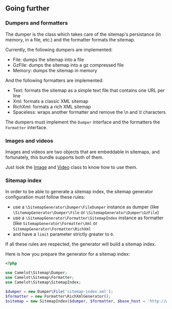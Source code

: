 ## Going further

### Dumpers and formatters

The dumper is the class which takes care of the sitemap's persistance (in
memory, in a file, etc.) and the formatter formats the sitemap.

Currently, the following dumpers are implemented:

  * File: dumps the sitemap into a file
  * GzFile: dumps the sitemap into a gz compressed file
  * Memory: dumps the sitemap in memory

And the following formatters are implemented:

  * Text: formats the sitemap as a simple text file that contains one URL per line
  * Xml: formats a classic XML sitemap
  * RichXml: formats a rich XML sitemap
  * Spaceless: wraps another formatter and remove the \n and \t characters

The dumpers must implement the `Dumper` interface and the formatters the
`Formatter` interface.


### Images and videos

Images and videos are two objects that are embeddable in sitemaps, and
fortunately, this bundle supports both of them.

Just look the [Image](https://github.com/K-Phoen/SitemapGenerator/blob/master/Entity/Image.php) and [Video](https://github.com/K-Phoen/SitemapGenerator/blob/master/Entity/Video.php) class to know how to use them.

### Sitemap index

In order to be able to generate a sitemap index, the sitemap generator
configuration must follow these rules:

  * use a `\SitemapGenerator\Dumper\FileDumper` instance as dumper (like
    `\SitemapGenerator\Dumper\File` or `\SitemapGenerator\Dumper\GzFile`)
  * use a `\SitemapGenerator\Formatter\SitemapIndex` instance as formatter (like
    `SitemapGenerator\Formatter\Xml` or `SitemapGenerator\Formatter\RichXml`
  * and have a `limit` parameter strictly greater to `0`.

If all these rules are respected, the generator will build a sitemap index.

Here is how you prepare the generator for a sitemap index:

```php
<?php

use Camelot\Sitemap\Dumper;
use Camelot\Sitemap\Formatter;
use Camelot\Sitemap\SitemapIndex;

$dumper = new Dumper\File('sitemap-index.xml');
$formatter = new Formatter\RichXmlGenerator();
$sitemap = new SitemapIndex($dumper, $formatter, $base_host = 'http://www.website.com');
```
